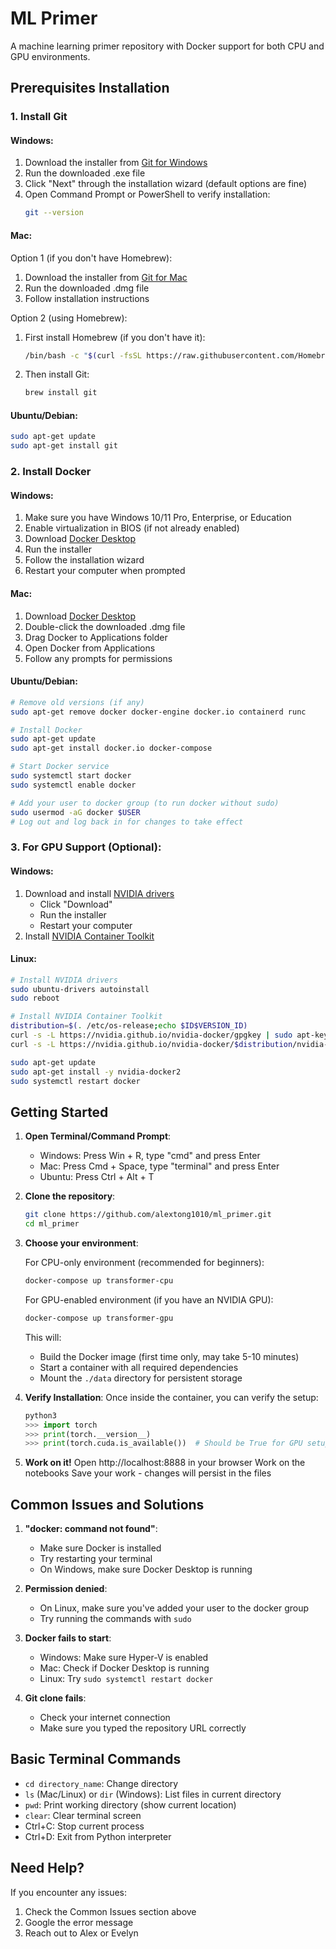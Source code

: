 # ML Primer

A machine learning primer repository with Docker support for both CPU and GPU environments.

## Prerequisites Installation

### 1. Install Git

#### Windows:
1. Download the installer from [Git for Windows](https://gitforwindows.org/)
2. Run the downloaded .exe file
3. Click "Next" through the installation wizard (default options are fine)
4. Open Command Prompt or PowerShell to verify installation:
   ```bash
   git --version
   ```

#### Mac:
Option 1 (if you don't have Homebrew):
1. Download the installer from [Git for Mac](https://git-scm.com/download/mac)
2. Run the downloaded .dmg file
3. Follow installation instructions

Option 2 (using Homebrew):
1. First install Homebrew (if you don't have it):
   ```bash
   /bin/bash -c "$(curl -fsSL https://raw.githubusercontent.com/Homebrew/install/HEAD/install.sh)"
   ```
2. Then install Git:
   ```bash
   brew install git
   ```

#### Ubuntu/Debian:
```bash
sudo apt-get update
sudo apt-get install git
```

### 2. Install Docker

#### Windows:
1. Make sure you have Windows 10/11 Pro, Enterprise, or Education
2. Enable virtualization in BIOS (if not already enabled)
3. Download [Docker Desktop](https://www.docker.com/products/docker-desktop/)
4. Run the installer
5. Follow the installation wizard
6. Restart your computer when prompted

#### Mac:
1. Download [Docker Desktop](https://www.docker.com/products/docker-desktop/)
2. Double-click the downloaded .dmg file
3. Drag Docker to Applications folder
4. Open Docker from Applications
5. Follow any prompts for permissions

#### Ubuntu/Debian:
```bash
# Remove old versions (if any)
sudo apt-get remove docker docker-engine docker.io containerd runc

# Install Docker
sudo apt-get update
sudo apt-get install docker.io docker-compose

# Start Docker service
sudo systemctl start docker
sudo systemctl enable docker

# Add your user to docker group (to run docker without sudo)
sudo usermod -aG docker $USER
# Log out and log back in for changes to take effect
```

### 3. For GPU Support (Optional):

#### Windows:
1. Download and install [NVIDIA drivers](https://www.nvidia.com/download/index.aspx)
   - Click "Download"
   - Run the installer
   - Restart your computer
2. Install [NVIDIA Container Toolkit](https://docs.nvidia.com/datacenter/cloud-native/container-toolkit/install-guide.html)

#### Linux:
```bash
# Install NVIDIA drivers
sudo ubuntu-drivers autoinstall
sudo reboot

# Install NVIDIA Container Toolkit
distribution=$(. /etc/os-release;echo $ID$VERSION_ID)
curl -s -L https://nvidia.github.io/nvidia-docker/gpgkey | sudo apt-key add -
curl -s -L https://nvidia.github.io/nvidia-docker/$distribution/nvidia-docker.list | sudo tee /etc/apt/sources.list.d/nvidia-docker.list

sudo apt-get update
sudo apt-get install -y nvidia-docker2
sudo systemctl restart docker
```

## Getting Started

1. **Open Terminal/Command Prompt**:
   - Windows: Press Win + R, type "cmd" and press Enter
   - Mac: Press Cmd + Space, type "terminal" and press Enter
   - Ubuntu: Press Ctrl + Alt + T

2. **Clone the repository**:
   ```bash
   git clone https://github.com/alextong1010/ml_primer.git
   cd ml_primer
   ```

3. **Choose your environment**:

   For CPU-only environment (recommended for beginners):
   ```bash
   docker-compose up transformer-cpu
   ```

   For GPU-enabled environment (if you have an NVIDIA GPU):
   ```bash
   docker-compose up transformer-gpu
   ```

   This will:
   - Build the Docker image (first time only, may take 5-10 minutes)
   - Start a container with all required dependencies
   - Mount the `./data` directory for persistent storage

4. **Verify Installation**:
   Once inside the container, you can verify the setup:
   ```python
   python3
   >>> import torch
   >>> print(torch.__version__)
   >>> print(torch.cuda.is_available())  # Should be True for GPU setup
   ```

5. **Work on it!**
   Open http://localhost:8888 in your browser
   Work on the notebooks
   Save your work - changes will persist in the files

## Common Issues and Solutions

1. **"docker: command not found"**:
   - Make sure Docker is installed
   - Try restarting your terminal
   - On Windows, make sure Docker Desktop is running

2. **Permission denied**:
   - On Linux, make sure you've added your user to the docker group
   - Try running the commands with `sudo`

3. **Docker fails to start**:
   - Windows: Make sure Hyper-V is enabled
   - Mac: Check if Docker Desktop is running
   - Linux: Try `sudo systemctl restart docker`

4. **Git clone fails**:
   - Check your internet connection
   - Make sure you typed the repository URL correctly

## Basic Terminal Commands

- `cd directory_name`: Change directory
- `ls` (Mac/Linux) or `dir` (Windows): List files in current directory
- `pwd`: Print working directory (show current location)
- `clear`: Clear terminal screen
- Ctrl+C: Stop current process
- Ctrl+D: Exit from Python interpreter

## Need Help?

If you encounter any issues:
1. Check the Common Issues section above
2. Google the error message
3. Reach out to Alex or Evelyn




